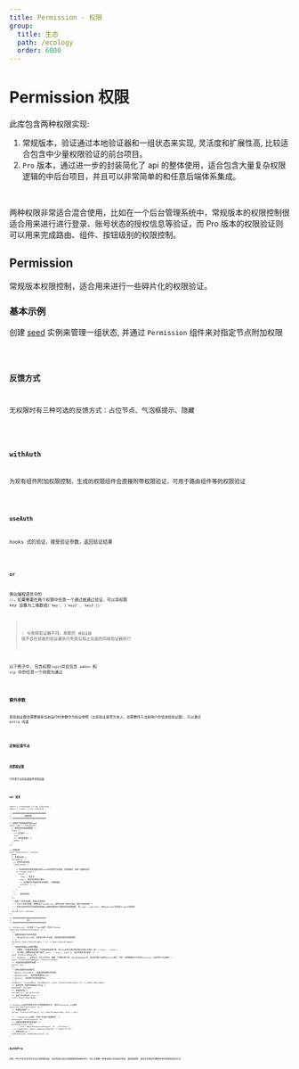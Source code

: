 ```yaml
---
title: Permission - 权限
group:
  title: 生态
  path: /ecology
  order: 6000
---
```


# Permission 权限

此库包含两种权限实现:

1. 常规版本，验证通过本地验证器和一组状态来实现, 灵活度和扩展性高, 比较适合包含中少量权限验证的前台项目。
2. `Pro` 版本，通过进一步的封装简化了 api 的整体使用，适合包含大量复杂权限逻辑的中后台项目，并且可以非常简单的和任意后端体系集成。

<br>

两种权限非常适合混合使用，比如在一个后台管理系统中，常规版本的权限控制很适合用来进行进行登录、账号状态的授权信息等验证，而 Pro 版本的权限验证则可以用来完成路由、组件、按钮级别的权限控制。

## Permission

常规版本权限控制，适合用来进行一些碎片化的权限验证。

### 基本示例

创建 [seed](/docs/ecology/seed) 实例来管理一组状态, 并通过 `Permission` 组件来对指定节点附加权限

<code src="./base-demo.tsx" />

### 反馈方式

无权限时有三种可选的反馈方式：占位节点、气泡框提示、隐藏

<code src="./feedback-type-demo.tsx" />

### withAuth

为现有组件附加权限控制，生成的权限组件会直接附带权限验证，可用于路由组件等的权限验证

<code src="./with-permission-demo.tsx" />

### useAuth

hooks 式的验证，接受验证参数，返回验证结果

<code src="./use-permission-demo.tsx" />

### or

类似编程语言中的 `||`，如果需要在两个权限中任意一个通过就通过验证，可以将权限 key 设置为二维数组`['key', ['key2', 'key3']]`·

> 💡 与常规验证器不同，串联的 `或验证器` 组不会在前面的验证器执行失败后阻止后面的同级验证器执行

以下例子中, 包含权限`login`并且包含 `admin` 和 `vip` 中的任意一个则视为通过

<code src="./or-demo.tsx" />

### 额外参数

某些验证器会需要接受当前运行时参数作为验证参照（比如验证是否为本人，会需要传入当前用户的信息给验证器），可以通过 extra 传递

<code src="./extra-demo.tsx" />

### 定制反馈节点

<code src="./custom-demo.tsx" />

### 局部验证器

只作用于当前挂载组件的验证器

<code src="./scope-demo.tsx" />

### api 速览

```tsx | pure
import { createSeed } from 'm78/seed';
import { create } from 'm78/auth';

// ###############################
//            创建实例
// ###############################

// 创建用于管理权限状态的seed
const seed = createSeed({
  /* 被所有验证器依赖数据 */
  state: {
    /** 登录用户 */
    user: '',
    /** 是否是管理员 */
    admin: 2,
  },
});

// 创建实例
const Permission = create({
  seed,
  /* 声明验证器 */
  validators: {
    // 登录状态验证器
    login(state) {

      // 验证器的职责就是根据当前的state检测是否包含权限，没有权限时，返回一组描述信息
      if (!state.user) {
        return {
          label: '未登录',
          desc: '请登录后再进行操作',
          // 无权限时可供使用的具体的操作, 以按钮展现
          actions: [...],
        };
      }
    },
    // ...更多验证器
  },
  /**
   * 如果一个验证未通过，则阻止后续验证
   * * 对于or中的子权限，即使开启了validFirst，依然会对每一项进行验证，但是只会返回第一个
   * * 在执行验证时将优先级更高的权限key放到前面有助于提高验证反馈的精度, 如 login > publisher, 因为publisher状态是以login为前提的
   *  */
  validFirst?: boolean;
});

// ###############################
//              API
// ###############################

// <Permission />本身是一个react组件，包含以下props
interface PermissionProps<S, V> {
  /**
   * 权限验证通过后显示的内容
   * - 当type为tooltip时，必须传入单个子元素，并且保证其能正常接收事件
   * */
  children: React.ReactElement | (() => React.ReactElement);
  /**
   * 待验证的权限key组成的数组
   * - 只要有一个权限未验证通过，后续验证就会被中断，所以key的传入顺序最好按优先级从左到右，如: ['login', 'isVip']
   * - 可以通过二维数组来组合两个条件['key1', ['key2', 'key3']], 组合的条件表示逻辑 `or` */
  keys: PermissionKeys<V>;
  /** 'feedback' | 反馈方式，分为占位节点、隐藏、气泡提示框三种, 当type为popper时，会自动拦截子元素的onClick事件, 同时，也需要确保子节点符合<Overlay />组件的子节点规则 */
  type?: PermissionTypeKeys | PermissionType;
  /** 传递给验证器的额外参数 */
  extra?: any;
  /**
   * 定制无权限时的反馈样式
   * @param rejectMeta - 未通过的权限的具体信息
   * @param props - 组件接收的原始props
   * @return - 返回用于显示的反馈节点
   * */
  feedback?: (rejectMeta: ValidMeta[], props: PermissionProps<S, V>) => React.ReactNode;
  /** 是否禁用，禁用时直接显示子节点 */
  disabled?: boolean;
  /** 局部验证器 */
  validators?: Validators<S>;
  /** 自定义显示的403 icon */
  icon?: React.ReactNode;
}

// Permission组件实例还包含以下静态属性和方法, 通过Permission.xxx使用
interface RCPermission<S, V> {
  /** 权限检测组件 */
  (props: PermissionProps<S, V>): ReactElement<any, any> | null;

  /** 一个permission实例, 可用于主动执行权限验证  */
  permission: Permission<S, V>;
  /** 创建带权限检测的高阶组件 */
  withPermission: <P>(
          conf: Omit<PermissionProps<S, V>, 'children'>,
  ) => (Component: React.ComponentType<P>) => React.FC<P>;
  /** 权限验证hook */
  usePermission: UsePermission<S, V>;
}

```

## AuthPro

这是一种为中后台项目开发设计的权限功能，这些系统大部分功能都围绕权限来进行，所以会需要一种更容易以后端技术集成、更容易使用、更适合处理复杂繁重系统的权限验证的方式。

<code src="./pro/base.tsx" />
